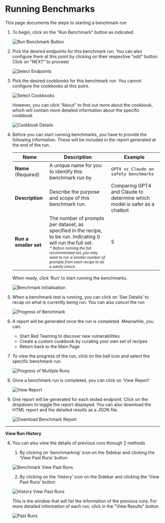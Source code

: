 # Running Benchmarks

This page documents the steps to starting a benchmark run

1. To begin, click on the "Run Benchmark" button as indicated

    ![Run Benchmark Button](./imgs/benchmark_1.png)

2. Pick the desired endpoints for this benchmark run. You can also configure them at this point by clicking on their respective "edit" button. Click on "NEXT" to proceed

    ![Select Endpoints](./imgs/benchmark_2.png)

3. Pick the desired cookbooks for this benchmark run. You cannot configure the cookbooks at this point.

    ![Select Cookbooks](./imgs/benchmark_3.png)

    However, you can click "About" to find out more about the cookbook, which will contain more detailed information about the specific cookbook

    ![Cookbook Details](./imgs/benchmark_3b.png)

1. Before you can start running benchmarks, you have to provide the following information. These will be included in the report generated at the end of the run. 


    | Name        |Description   | Example          |
    |-------------------------|-------------------------------------------------------------------------------------------------------------------------------------|---------------------------------------------|
    | **Name** (Required)     | A unique name for you to identify this benchmark run by| `GPT4 vs Claude on safety benchmarks`  |
    | **Description** | Describe the purpose and scope of this benchmark run. | Comparing GPT4 and Claude to determine which model is safer as a chatbot |
    | **Run a smaller set** | The number of prompts per dataset, as specified in the recipe, to be run. Indicating 0 will run the full set. <br> <span style="font-size: 12px"><i>* Before running the full recommended set, you may want to run a smaller number of prompts from each recipe to do a sanity check.</i><span> | 5 |
    
    When ready, click ‘Run’ to start running the benchmarks. 
    
    ![Benchmark Initialisation](./imgs/benchmark_4.png)

3. When a benchmark test is running, you can click on ‘See Details’ to recap on what is currently being run. You can also *cancel* the run

    ![Progress of Benchmark](./imgs/benchmark_5.png)

4. A report will be generated once the run is completed. Meanwhile, you can:

    - Start Red Teaming to discover new vulnerabilities   
    - Create a custom cookbook by curating your own set of recipes   
    - Return back to the Main Page  

5. To view the progress of the run, click on the bell icon and select the specific benchmark run.

    ![Progress of Multiple Runs](./imgs/benchmark_6.png)

6. Once a benchmark run is completed, you can click on ‘View Report’ 

    ![View Report](./imgs/benchmark_7.png)

7. One report will be generated for each tested endpoint. Click on the dropdown to toggle the report displayed. You can also download the HTML report and the detailed results as a JSON file. 

    ![Download Benchmark Report](./imgs/download_report(15).png)

---
**View Run History**

8. You can also view the details of previous runs through 2 methods
    1. By clicking on ‘benchmarking’ icon on the Sidebar and clicking the ‘View Past Runs’ button

    ![Benchmark View Past Runs](./imgs/benchmark_8.png)

    2. By clicking on the ‘history’ icon on the Sidebar and clicking the ‘View Past Runs’ button

    ![History View Past Runs](./imgs/benchmark_9.png)

    This is the window that will list the information of the previous runs. For more detailed information of each run, click in the "View Results" button

    ![Past Runs](./imgs/benchmark_10.png)
